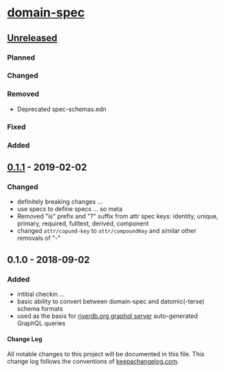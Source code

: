 # [domain-spec](https://github.com/thosmos/domain-spec)

## [Unreleased]
### Planned

### Changed
### Removed
- Deprecated spec-schemas.edn
### Fixed
### Added

## [0.1.1] - 2019-02-02
### Changed
- definitely breaking changes ...
- use specs to define specs ... so meta
- Removed "is" prefix and "?" suffix from attr spec keys: identity, unique, primary, required, fulltext, derived, component
- changed `attr/copund-key` to `attr/compoundKey` and similar other removals of "-"

## 0.1.0 - 2018-09-02
### Added
- intitial checkin ...
- basic ability to convert between domain-spec and datomic(-terse) schema formats
- used as the basis for [riverdb.org graphql server](https://gitlab.com/riverdb/riverdb-graphql) auto-generated GraphQL queries

[Unreleased]: https://github.com/thosmos/domain-spec/compare/0.1.1...HEAD
[0.1.1]: https://github.com/thosmos/domain-spec/compare/0.1.0...0.1.1

#### Change Log
All notable changes to this project will be documented in this file. This change log follows the conventions of [keepachangelog.com](http://keepachangelog.com/).